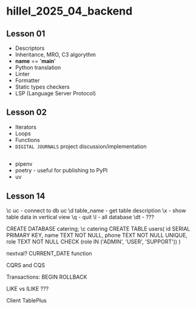 # hillel_2025_04_backend

## Lesson 01
- Descriptors
- Inheritance, MRO, C3 algorythm
- __name__ == '__main__'
- Python translation
- Linter
- Formatter
- Static types checkers
- LSP (Language Server Protocol)


## Lesson 02
- Iterators
- Loops
- Functions
- `DIGITAL JOURNALS` project discussion/implementation


##
- pipenv
- poetry - useful for publishing to PyPI
- uv


## Lesson 14
\c uc - connect to db uc
\d table_name - get table description
\x - show table data in vertical view
\q - quit
\l - all database
\dt - ???

CREATE DATABASE catering;
\c catering
CREATE TABLE users(
id SERIAL PRIMARY KEY,
name TEXT NOT NULL,
phone TEXT NOT NULL UNIQUE,
role TEXT NOT NULL CHECK (role IN ('ADMIN', 'USER', 'SUPPORT'))
)

nextval?
CURRENT_DATE function

CQRS and CQS

Transactions:
BEGIN
ROLLBACK

LIKE vs ILIKE ???

Client TablePlus